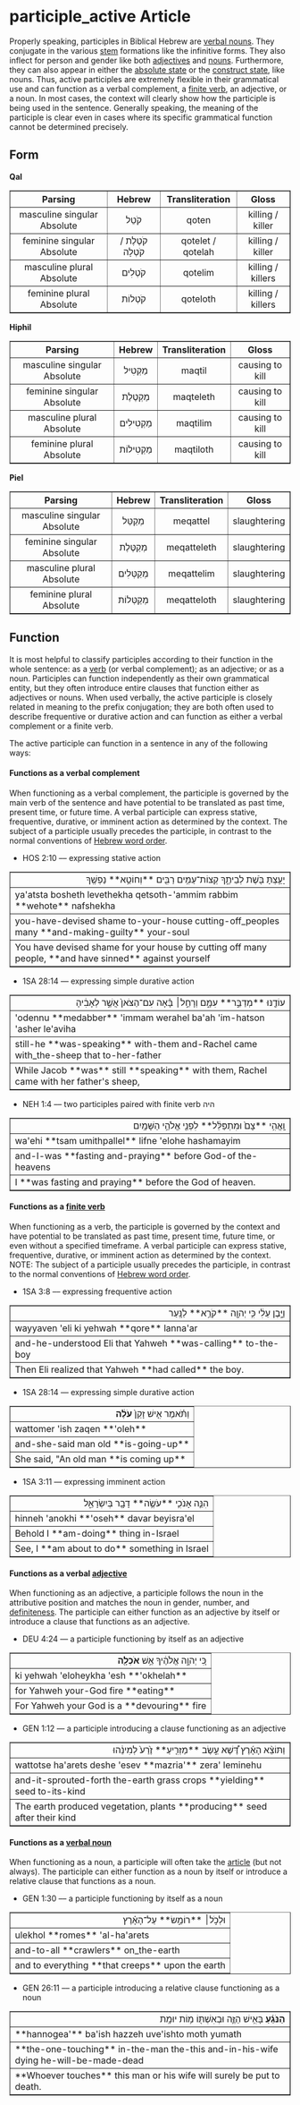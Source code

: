 # participle_active Article
Properly speaking, participles in Biblical Hebrew are [verbal nouns](https://git.door43.org/Door43/en-uhg/src/master/content/verb/02.md#verbal-nouns). They conjugate in the various [stem](https://git.door43.org/Door43/en-uhg/src/master/content/stem/02.md) formations like the infinitive forms. They also inflect for person and gender like both [adjectives](https://git.door43.org/Door43/en-uhg/src/master/content/adjective/02.md) and [nouns](https://git.door43.org/Door43/en-uhg/src/master/content/noun/02.md). Furthermore, they can also appear in either the [absolute state](https://git.door43.org/Door43/en-uhg/src/master/content/state_absolute/02.md) or the [construct state](https://git.door43.org/Door43/en-uhg/src/master/content/state_construct/02.md), like nouns. Thus, active participles are extremely flexible in their grammatical use and can function as a verbal complement, a [finite verb](https://git.door43.org/Door43/en-uhg/src/master/content/verb/02.md#finite-verbs), an adjective, or a noun. In most cases, the context will clearly show how the participle is being used in the sentence. Generally speaking, the meaning of the participle is clear even in cases where its specific grammatical function cannot be determined precisely.

## Form

**Qal**
<table border="1" class="docutils">
<tr class="row-odd"><th>Parsing</th><th>Hebrew</th><th>Transliteration</th><th>Gloss</th>
</tr>
<tr class="row-even" align="center"><td>masculine singular Absolute</td><td>קֹטֵל</td><td>qoten</td><td>killing / killer</td>
</tr>
<tr class="row-odd" align="center"><td>feminine singular Absolute</td><td>קֹטֶלֶת / קֹטְלָה</td><td>qotelet / qotelah</td><td>killing / killer</td>
</tr>
<tr class="row-even" align="center"><td>masculine plural Absolute</td><td>קֹטְלִים</td><td>qotelim</td><td>killing / killers</td>
</tr>
<tr class="row-odd" align="center"><td>feminine plural Absolute</td><td>קֹטְלוֹת</td><td>qoteloth</td><td>killing / killers</td>
</tr>
</tbody>
</table>

**Hiphil**
<table border="1" class="docutils">
<tr class="row-odd"><th>Parsing</th><th>Hebrew</th><th>Transliteration</th><th>Gloss</th>
</tr>
<tr class="row-even" align="center"><td>masculine singular Absolute</td><td>מַקְטִיל</td><td>maqtil</td><td>causing to kill</td>
</tr>
<tr class="row-odd" align="center"><td>feminine singular Absolute</td><td>מַקְטֶלֶת</td><td>maqteleth</td><td>causing to kill</td>
</tr>
<tr class="row-even" align="center"><td>masculine plural Absolute</td><td>מַקְטִילִים</td><td>maqtilim</td><td>causing to kill</td>
</tr>
<tr class="row-odd" align="center"><td>feminine plural Absolute</td><td>מַקְטִילוֹת</td><td>maqtiloth</td><td>causing to kill</td>
</tr>
</tbody>
</table>

**Piel**
<table border="1" class="docutils">
<tr class="row-odd"><th>Parsing</th><th>Hebrew</th><th>Transliteration</th><th>Gloss</th>
</tr>
<tr class="row-even" align="center"><td>masculine singular Absolute</td><td>מְקַטֵּל</td><td>meqattel</td><td>slaughtering</td>
</tr>
<tr class="row-odd" align="center"><td>feminine singular Absolute</td><td>מְקַטֶּלֶת</td><td>meqatteleth</td><td>slaughtering</td>
</tr>
<tr class="row-even" align="center"><td>masculine plural Absolute</td><td>מְקַטְּלִים</td><td>meqattelim</td><td>slaughtering</td>
</tr>
<tr class="row-odd" align="center"><td>feminine plural Absolute</td><td>מְקַטְּלוֹת</td><td>meqatteloth</td><td>slaughtering</td>
</tr>
</tbody>
</table>

## Function
It is most helpful to classify participles according to their function in the whole sentence: as a [verb](https://git.door43.org/Door43/en-uhg/src/master/content/verb/02.md) (or verbal complement); as an adjective; or as a noun. Participles can function independently as their own grammatical entity, but they often introduce entire clauses that function either as adjectives or nouns. When used verbally, the active participle is closely related in meaning to the prefix conjugation; they are both often used to describe frequentive or durative action and can function as either a verbal complement or a finite verb.

The active participle can function in a sentence in any of the following ways:

#### Functions as a verbal complement
When functioning as a verbal complement, the participle is governed by the main verb of the sentence and have potential to be translated as past time, present time, or future time. A verbal participle can express stative, frequentive, durative, or imminent action as determined by the context. The subject of a participle usually precedes the participle, in contrast to the normal conventions of [Hebrew word order](https://git.door43.org/Door43/en-uhg/src/master/content/word_order/02.md).

* HOS 2:10 –– expressing stative action
<table border="1" class="docutils">
<colgroup>
<col width="100%" />
</colgroup>
<tbody valign="top">
<tr class="row-odd" align="right"><td>יָעַ֥צְתָּ בֹּ֖שֶׁת לְבֵיתֶ֑ךָ קְצוֹת־עַמִּ֥ים רַבִּ֖ים **וְחוֹטֵ֥א** נַפְשֶֽׁךָ</td>
</tr>
<tr class="row-even"><td>ya'atsta bosheth levethekha qetsoth-'ammim rabbim **wehote** nafshekha</td>
</tr>
<tr class="row-odd"><td>you-have-devised shame to-your-house cutting-off_peoples many **and-making-guilty** your-soul</td>
</tr>
<tr class="row-even"><td>You have devised shame for your house by cutting off many people, **and have sinned** against yourself</td>
</tr>
</tbody>
</table>

* 1SA 28:14 –– expressing simple durative action
<table border="1" class="docutils">
<colgroup>
<col width="100%" />
</colgroup>
<tbody valign="top">
<tr class="row-odd" align="right"><td>עוֹדֶ֖נּוּ **מְדַבֵּ֣ר** עִמָּ֑ם וְרָחֵ֣ל׀ בָּ֗אָה עִם־הַצֹּאן֙ אֲשֶׁ֣ר לְאָבִ֔יהָ</td>
</tr>
<tr class="row-even"><td>'odennu **medabber** 'immam werahel ba'ah 'im-hatson 'asher le'aviha</td>
</tr>
<tr class="row-odd"><td>still-he **was-speaking** with-them and-Rachel came with_the-sheep that to-her-father</td>
</tr>
<tr class="row-even"><td>While Jacob **was** still **speaking** with them, Rachel came with her father's sheep,</td>
</tr>
</tbody>
</table>

* NEH 1:4 –– two participles paired with finite verb היה
<table border="1" class="docutils">
<colgroup>
<col width="100%" />
</colgroup>
<tbody valign="top">
<tr class="row-odd" align="right"><td>וָֽאֱהִ֥י **צָם֙ וּמִתְפַּלֵּ֔ל** לִפְנֵ֖י אֱלֹהֵ֥י הַשָּׁמָֽיִם</td>
</tr>
<tr class="row-even"><td>wa'ehi **tsam umithpallel** lifne 'elohe hashamayim</td>
</tr>
<tr class="row-odd"><td>and-I-was **fasting and-praying** before God-of the-heavens</td>
</tr>
<tr class="row-even"><td>I **was fasting and praying** before the God of heaven.</td>
</tr>
</tbody>
</table>


#### Functions as a [finite verb](https://git.door43.org/Door43/en-uhg/src/master/content/verb/02.md#finite-verbs)
When functioning as a verb, the participle is governed by the context and have potential to be translated as past time, present time, future time, or even without a specified timeframe. A verbal participle can express stative, frequentive, durative, or imminent action as determined by the context. NOTE: The subject of a participle usually precedes the participle, in contrast to the normal conventions of [Hebrew word order](https://git.door43.org/Door43/en-uhg/src/master/content/word_order/02.md).

* 1SA 3:8 –– expressing frequentive action
<table border="1" class="docutils">
<colgroup>
<col width="100%" />
</colgroup>
<tbody valign="top">
<tr class="row-odd" align="right"><td>וַיָּ֣בֶן עֵלִ֔י כִּ֥י יְהוָ֖ה **קֹרֵ֥א** לַנָּֽעַר</td>
</tr>
<tr class="row-even"><td>wayyaven 'eli ki yehwah **qore** lanna'ar</td>
</tr>
<tr class="row-odd"><td>and-he-understood Eli that Yahweh **was-calling** to-the-boy</td>
</tr>
<tr class="row-even"><td>Then Eli realized that Yahweh **had called** the boy.</td>
</tr>
</tbody>
</table>

* 1SA 28:14 –– expressing simple durative action
<table border="1" class="docutils">
<colgroup>
<col width="100%" />
</colgroup>
<tbody valign="top">
<tr class="row-odd" align="right"><td>וַתֹּ֗אמֶר אִ֤ישׁ זָקֵן֙ <b>עֹלֶ֔ה</b></td>
</tr>
<tr class="row-even"><td>wattomer 'ish zaqen **'oleh**</td>
</tr>
<tr class="row-odd"><td>and-she-said man old **is-going-up**</td>
</tr>
<tr class="row-even"><td>She said, "An old man **is coming up**</td>
</tr>
</tbody>
</table>

* 1SA 3:11 –– expressing imminent action
<table border="1" class="docutils">
<colgroup>
<col width="100%" />
</colgroup>
<tbody valign="top">
<tr class="row-odd" align="right"><td>הִנֵּ֧ה אָנֹכִ֛י **עֹשֶׂ֥ה** דָבָ֖ר בְּיִשְׂרָאֵ֑ל</td>
</tr>
<tr class="row-even"><td>hinneh 'anokhi **'oseh** davar beyisra'el</td>
</tr>
<tr class="row-odd"><td>Behold I **am-doing** thing in-Israel</td>
</tr>
<tr class="row-even"><td>See, I **am about to do** something in Israel</td>
</tr>
</tbody>
</table>

#### Functions as a verbal [adjective](https://git.door43.org/Door43/en-uhg/src/master/content/adjective/02.md)
When functioning as an adjective, a participle follows the noun in the attributive position and matches the noun in gender, number, and [definiteness](https://git.door43.org/Door43/en-uhg/src/master/content/state_determined/02.md). The participle can either function as an adjective by itself or introduce a clause that functions as an adjective.

* DEU 4:24 –– a participle functioning by itself as an adjective
<table border="1" class="docutils">
<colgroup>
<col width="100%" />
</colgroup>
<tbody valign="top">
<tr class="row-odd" align="right"><td>כִּ֚י יְהוָ֣ה אֱלֹהֶ֔יךָ אֵ֥שׁ <b>אֹכְלָ֖ה</b></td>
</tr>
<tr class="row-even"><td>ki yehwah 'eloheykha 'esh **'okhelah**</td>
</tr>
<tr class="row-odd"><td>for Yahweh your-God fire **eating**</td>
</tr>
<tr class="row-even"><td>For Yahweh your God is a **devouring** fire</td>
</tr>
</tbody>
</table>

* GEN 1:12 –– a participle introducing a clause functioning as an adjective
<table border="1" class="docutils">
<colgroup>
<col width="100%" />
</colgroup>
<tbody valign="top">
<tr class="row-odd" align="right"><td>וַתּוֹצֵ֨א הָאָ֜רֶץ דֶּ֠שֶׁא עֵ֣שֶׂב **מַזְרִ֤יעַ** זֶ֙רַע֙ לְמִינֵ֔הוּ</td>
</tr>
<tr class="row-even"><td>wattotse ha'arets deshe 'esev **mazria'** zera' leminehu</td>
</tr>
<tr class="row-odd"><td>and-it-sprouted-forth the-earth grass crops **yielding** seed to-its-kind</td>
</tr>
<tr class="row-even"><td>The earth produced vegetation, plants **producing** seed after their kind</td>
</tr>
</tbody>
</table>

#### Functions as a [verbal noun](https://git.door43.org/Door43/en-uhg/src/master/content/verb/02.md#verbal-nouns) 
When functioning as a noun, a participle will often take the [article](https://git.door43.org/Door43/en-uhg/src/master/content/particle_definite_article/02.md) (but not always). The participle can either function as a noun by itself or introduce a relative clause that functions as a noun.

* GEN 1:30 –– a participle functioning by itself as a noun
<table border="1" class="docutils">
<colgroup>
<col width="100%" />
</colgroup>
<tbody valign="top">
<tr class="row-odd" align="right"><td>וּלְכֹ֣ל׀ **רוֹמֵ֣שׂ** עַל־הָאָ֗רֶץ</td>
</tr>
<tr class="row-even"><td>ulekhol **romes** 'al-ha'arets</td>
</tr>
<tr class="row-odd"><td>and-to-all **crawlers** on_the-earth</td>
</tr>
<tr class="row-even"><td>and to everything **that creeps** upon the earth</td>
</tr>
</tbody>
</table> 

* GEN 26:11 –– a participle introducing a relative clause functioning as a noun
<table border="1" class="docutils">
<colgroup>
<col width="100%" />
</colgroup>
<tbody valign="top">
<tr class="row-odd" align="right"><td><b>הַנֹּגֵ֜עַ</b> בָּאִ֥ישׁ הַזֶּ֛ה וּבְאִשְׁתּ֖וֹ מ֥וֹת יוּמָֽת</td>
</tr>
<tr class="row-even"><td>**hannogea'** ba'ish hazzeh uve'ishto moth yumath</td>
</tr>
<tr class="row-odd"><td>**the-one-touching** in-the-man the-this and-in-his-wife dying he-will-be-made-dead</td>
</tr>
<tr class="row-even"><td>**Whoever touches** this man or his wife will surely be put to death.</td>
</tr>
</tbody>
</table>